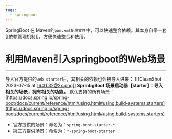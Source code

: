 ```yaml
---
tags:
  - springboot
---
```



SpringBoot 在 Maven的`pom.xml配置文件`中，可以快速整合依赖。其本身自带一套[[依赖管理机制]]，方便快速整合和使用。
# 利用Maven引入springboot的Web场景
----
导入官方提供的`web starter`后，其相关的依赖也会被导入进来：
![[CleanShot 2023-07-15 at 16.31.32@2x.png]]
**SprinbgBoot 场景启动器【starter】：导入相关的场景，拥有相关的功能。**
默认支持的所有场景：[https://docs.spring.io/spring-boot/docs/current/reference/html/using.html#using.build-systems.starters](https://docs.spring.io/spring-boot/docs/current/reference/html/using.html#using.build-systems.starters)
- 官方提供的场景：命名为：`spring-boot-starter-*`
- 第三方提供场景：命名为：`*-spring-boot-starter`
